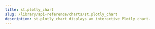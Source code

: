 ```yaml
---
title: st.plotly_chart
slug: /library/api-reference/charts/st.plotly_chart
description: st.plotly_chart displays an interactive Plotly chart.
---
```


<Autofunction function="streamlit.plotly_chart" />
